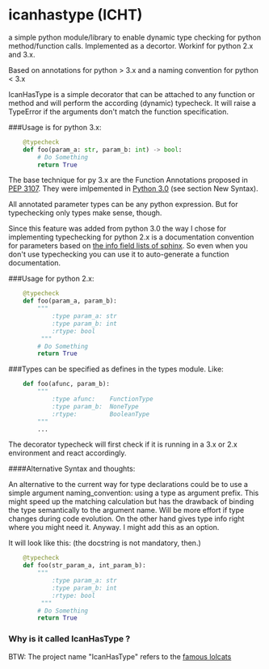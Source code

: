 icanhastype (ICHT)
==================

a simple python module/library to enable dynamic type checking for python 
method/function calls. Implemented as a decortor. Workinf for python 2.x and 3.x.

Based on annotations for python &gt; 3.x and a naming convention for python &lt; 3.x

IcanHasType is a simple decorator that can be attached to any function or method and will
perform the according (dynamic) typecheck.
It will raise a TypeError if the arguments don't match the function specification.

###Usage is for python 3.x:

```python
	@typecheck
	def foo(param_a: str, param_b: int) -> bool:
		# Do Something 
		return True
```


The base technique for py 3.x are the Function Annotations proposed 
in [PEP 3107](http://www.python.org/dev/peps/pep-3107/). 
They were imlpemented in [Python 3.0](http://docs.python.org/3.0/whatsnew/3.0.html) (see section New Syntax).

All annotated parameter types can be any python expression. 
But for typechecking only types make sense, though.

Since this feature was added from python 3.0 the way I chose for implementing typechecking for
python 2.x is a documentation convention for parameters based on [the info field lists of sphinx](http://sphinx-doc.org/markup/desc.html#info-field-lists). So even when you don't use typechecking you can use it to auto-generate a function documentation.

###Usage for python 2.x:

```python
	@typecheck
	def foo(param_a, param_b):
		""" 
			:type param_a: str
			:type param_b: int
			:rtype: bool	
		 """
		# Do Something 
		return True
```

###Types can be specified as defines in the types module. Like:
```python
	def foo(afunc, param_b):
		""" 
			:type afunc: 	FunctionType
			:type param_b: 	NoneType
			:rtype: 		BooleanType
		"""
		...
```

The decorator typecheck will first check if it is running in a 3.x or 2.x environment and 
react accordingly.


####Alternative Syntax and thoughts:


An alternative to the current way for type declarations could be to use
a simple argument naming_convention: using a type as argument prefix.
This might speed up the matching calculation but has the drawback
of binding the type semantically to the argument name. Will be more effort if
type changes during code evolution. On the other hand gives type info right
where you might need it.  Anyway. I might add this as an option. 

It will look like this: (the docstring is not mandatory, then.)

```python
	@typecheck
	def foo(str_param_a, int_param_b):
		""" 
			:type param_a: str
			:type param_b: int
			:rtype: bool	
		 """
		# Do Something 
		return True
```

### Why is it called IcanHasType ?

BTW: The project name "IcanHasType" refers to the [famous lolcats](http://en.wikipedia.org/wiki/I_Can_Has_Cheezburger%3F)





